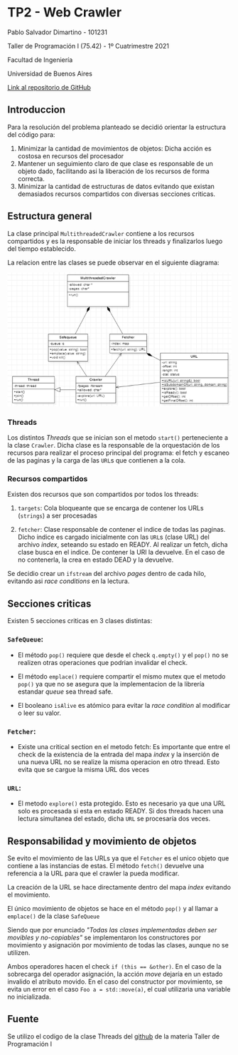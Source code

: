 # TP2 - Web Crawler

Pablo Salvador Dimartino - 101231

Taller de Programación I (75.42) - 1º Cuatrimestre 2021

Facultad de Ingeniería

Universidad de Buenos Aires

[Link al repositorio de GitHub](https://github.com/psdimartino/TallerDeProgramacion_TP2)

## Introduccion

Para la resolución del problema planteado se decidió orientar la estructura del código para:
1. Minimizar la cantidad de movimientos de objetos: Dicha acción es costosa en recursos del procesador
2. Mantener un seguimiento claro de que clase es responsable de un objeto dado, facilitando asi la liberación de los recursos de forma correcta.
3. Minimizar la cantidad de estructuras de datos evitando que existan demasiados recursos compartidos con diversas secciones criticas.

## Estructura general

La clase principal `MultithreadedCrawler` contiene a los recursos compartidos y es la responsable de iniciar los threads y finalizarlos luego del tiempo establecido.

La relacion entre las clases se puede observar en el siguiente diagrama:

![Diagrama principal de las relaciones entre clases](./Diagram_1.PNG)

### Threads

Los distintos *Threads* que se inician son el metodo `start()` perteneciente a la clase `Crawler`. Dicha clase es la responsable de la orquestación de los recursos para realizar el proceso principal del programa: el fetch y escaneo de las paginas y la carga de las `URL`s que contienen a la cola.

### Recursos compartidos

Existen dos recursos que son compartidos por todos los threads:

1. `targets`: Cola bloqueante que se encarga de contener los URLs (`strings`) a ser procesadas

2. `fetcher`: Clase responsable de contener el indice de todas las paginas. Dicho indice es cargado inicialmente con las ``URL``s (clase URL) del archivo *index*, seteando su estado en READY. Al realizar un fetch, dicha clase busca en el indice. De contener la URl la devuelve. En el caso de no contenerla, la crea en estado DEAD y la devuelve.

Se decidio crear un `ifstream` del archivo *pages* dentro de cada hilo, evitando asi *race conditions* en la lectura.

## Secciones criticas

Existen 5 secciones criticas en 3 clases distintas:

### ``SafeQueue``:

* El método ``pop()`` requiere que desde el check ``q.empty()`` y el ``pop()`` no se realizen otras operaciones que podrian invalidar el check.
* El método ``emplace()`` requiere compartir el mismo mutex que el metodo ``pop()`` ya que no se asegura que la implementacion de la librería estandar *queue* sea thread safe.

* El booleano ``isAlive`` es atómico para evitar la *race condition* al modificar o leer su valor.

### ``Fetcher``:
* Existe una critical section en el metodo fetch: Es importante que entre el check de la existencia de la entrada del mapa *index* y la inserción de una nueva URL no se realize la misma operacion en otro thread. Esto evita que se cargue la misma URL dos veces

### ``URL``:
* El metodo ``explore()`` esta protegido. Esto es necesario ya que una URL solo es procesada si esta en estado READY. Si dos threads hacen una lectura simultanea del estado, dicha ``URL`` se procesaría dos veces.

## Responsabilidad y movimiento de objetos

Se evito el movimiento de las URLs ya que el `Fetcher` es el unico objeto que contiene a las instancias de estas. El método `fetch()` devuelve una referencia a la URL para que el crawler la pueda modificar.

La creación de la URL se hace directamente dentro del mapa *index* evitando el movimiento.

El único movimiento de objetos se hace en el método ``pop()`` y al llamar a ``emplace()`` de la clase ``SafeQueue``

Siendo que por enunciado *"Todas las clases implementadas deben ser movibles y no-copiables"* se implementaron los constructores por movimiento y asignación por movimiento de todas las clases, aunque no se utilizen.

Ambos operadores hacen el check ``if (this == &other)``. En el caso de la sobrecarga del operador asignación, la acción *move* dejaría en un estado invalido el atributo movido. En el caso del constructor por movimiento, se evita un error en el caso ``Foo a = std::move(a)``, el cual utilizaria una variable no inicializada.

## Fuente

Se utilizo el codigo de la clase Threads del [github](https://github.com/Taller-de-Programacion/threads/blob/master/tutorial-interactivo/03_is_prime_parallel_by_inheritance.cpp) de la materia Taller de Programación I 
